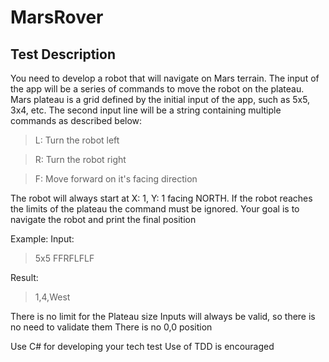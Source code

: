 # MarsRover

## Test Description

You need to develop a robot that will navigate on Mars terrain.
The input of the app will be a series of commands to move the robot on the plateau. Mars plateau is a grid defined by the initial input of the app, such as 5x5, 3x4, etc.
The second input line will be a string containing multiple commands as described below:

> L: Turn the robot left

> R: Turn the robot right

> F: Move forward on it's facing direction


The robot will always start at X: 1, Y: 1 facing NORTH. If the robot reaches the limits of the plateau the command must be ignored.
Your goal is to navigate the robot and print the final position

Example:
Input:
> 5x5
> FFRFLFLF

Result:
> 1,4,West

There is no limit for the Plateau size
Inputs will always be valid, so there is no need to validate them
There is no 0,0 position

Use C# for developing your tech test
Use of TDD is encouraged
